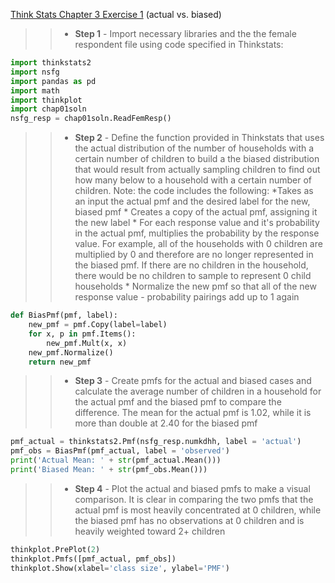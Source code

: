 [Think Stats Chapter 3 Exercise 1](http://greenteapress.com/thinkstats2/html/thinkstats2004.html#toc31) (actual vs. biased)

>> * **Step 1** - Import necessary libraries and the the female respondent file using code specified in Thinkstats:
```python
import thinkstats2
import nsfg
import pandas as pd
import math
import thinkplot
import chap01soln
nsfg_resp = chap01soln.ReadFemResp()
```
>> * **Step 2** - Define the function provided in Thinkstats that uses the actual distribution of the number of households with a certain number of children to build a the biased distribution that would result from actually sampling children to find out how many below to a household with a certain number of children. Note: the code includes the following: *Takes as an input the actual pmf and the desired label for the new, biased pmf * Creates a copy of the actual pmf, assigning it the new label * For each response value and it's probability in the actual pmf, multiplies the probability by the response value. For example, all of the households with 0 children are multiplied by 0 and therefore are no longer represented in the biased pmf. If there are no children in the household, there would be no children to sample to represent 0 child households * Normalize the new pmf so that all of the new response value - probability pairings add up to 1 again
```python
def BiasPmf(pmf, label):
	new_pmf = pmf.Copy(label=label)
	for x, p in pmf.Items():
		new_pmf.Mult(x, x)
	new_pmf.Normalize()
	return new_pmf
```
>> * **Step 3** - Create pmfs for the actual and biased cases and calculate the average number of children in a household for the actual pmf and the biased pmf to compare the difference. The mean for the actual pmf is 1.02, while it is more than double at 2.40 for the biased pmf
```python
pmf_actual = thinkstats2.Pmf(nsfg_resp.numkdhh, label = 'actual')
pmf_obs = BiasPmf(pmf_actual, label = 'observed')
print('Actual Mean: ' + str(pmf_actual.Mean()))
print('Biased Mean: ' + str(pmf_obs.Mean()))
```
>> * **Step 4** - Plot the actual and biased pmfs to make a visual comparison. It is clear in comparing the two pmfs that the actual pmf is most heavily concentrated at 0 children, while the biased pmf has no observations at 0 children and is heavily weighted toward 2+ children
```python
thinkplot.PrePlot(2)
thinkplot.Pmfs([pmf_actual, pmf_obs])
thinkplot.Show(xlabel='class size', ylabel='PMF')
```
